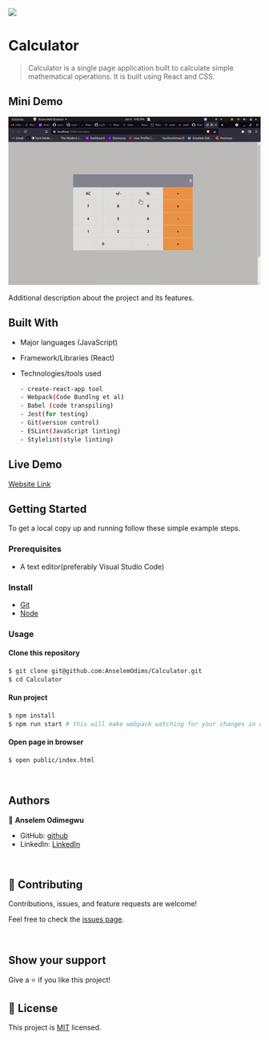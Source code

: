![](https://img.shields.io/badge/Calculator-red)

# Calculator

> Calculator is a single page application built to calculate simple mathematical operations. It is built using React and CSS.


## Mini Demo

![screenshot](./src/images/calc.gif)


Additional description about the project and its features.

## Built With

- Major languages (JavaScript)
- Framework/Libraries (React)
- Technologies/tools used 
  
  ``` bash
  - create-react-app tool
  - Webpack(Code Bundlng et al)
  - Babel (code transpiling)
  - Jest(for testing)
  - Git(version control)
  - ESLint(JavaScript linting)
  - Stylelint(style linting)

  ```

## Live Demo

[Website Link](https://anselemodims.github.io/Calculator/)

## Getting Started

To get a local copy up and running follow these simple example steps.

### Prerequisites
 - A text editor(preferably Visual Studio Code)
### Install
  -  [Git](https://git-scm.com/downloads)
  -  [Node](https://nodejs.org/en/download/)
### Usage
#### Clone this repository

```bash
$ git clone git@github.com:AnselemOdims/Calculator.git
$ cd Calculator
```
#### Run project

```bash
$ npm install
$ npm run start # this will make webpack watching for your changes in code
```

#### Open page in browser
```bash
$ open public/index.html
```

  <br>

## Authors

👤 **Anselem Odimegwu**

- GitHub: [github](https://github.com/AnselemOdims)
- LinkedIn: [LinkedIn](https://www.linkedin.com/in/anselem-odimegwu/)

<br>

## 🤝 Contributing

Contributions, issues, and feature requests are welcome!

Feel free to check the [issues page](https://github.com/AnselemOdims/Calculator/issues).

<br>

## Show your support

Give a ⭐️ if you like this project!

## 📝 License

This project is [MIT](https://opensource.org/licenses/MIT) licensed.

